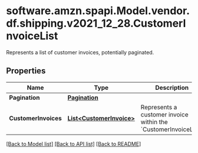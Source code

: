 # software.amzn.spapi.Model.vendor.df.shipping.v2021_12_28.CustomerInvoiceList
Represents a list of customer invoices, potentially paginated.

## Properties

Name | Type | Description | Notes
------------ | ------------- | ------------- | -------------
**Pagination** | [**Pagination**](Pagination.md) |  | [optional] 
**CustomerInvoices** | [**List&lt;CustomerInvoice&gt;**](CustomerInvoice.md) | Represents a customer invoice within the &#x60;CustomerInvoiceList&#x60;. | [optional] 

[[Back to Model list]](../README.md#documentation-for-models) [[Back to API list]](../README.md#documentation-for-api-endpoints) [[Back to README]](../README.md)

